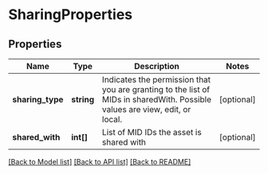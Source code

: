 # SharingProperties

## Properties
Name | Type | Description | Notes
------------ | ------------- | ------------- | -------------
**sharing_type** | **string** | Indicates the permission that you are granting to the list of MIDs in sharedWith. Possible values are view, edit, or local. | [optional] 
**shared_with** | **int[]** | List of MID IDs the asset is shared with | [optional] 

[[Back to Model list]](../README.md#documentation-for-models) [[Back to API list]](../README.md#documentation-for-api-endpoints) [[Back to README]](../README.md)


